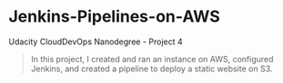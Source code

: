 # Jenkins-Pipelines-on-AWS
Udacity CloudDevOps Nanodegree - Project 4

> In this project, I created and ran an instance on AWS, configured Jenkins, and created a pipeline to deploy a static website on S3.
